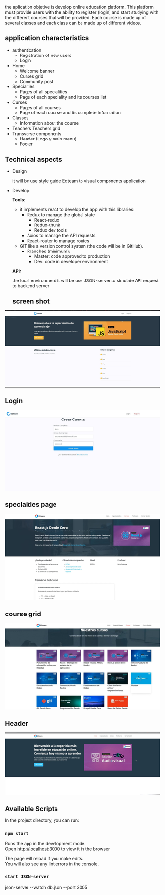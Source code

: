 the aplication objetive is develop online education platform. This platform must provide users with the ability to register
(login) and start studying with the different courses that will be provided. Each course is made up of several classes and
each class can be made up of different videos.

## application characteristics

- authentication
  - Registration of new users
  - Login
- Home
  - Welcome banner
  - Curses grid
  - Community post
- Specialties
  - Pages of all specialities
  - Page of each speciality and its courses list
- Curses
  - Pages of all courses
  - Page of each course and its complete information
- Classes
  - Information about the course
- Teachers
  Teachers grid
- Transverse components
  - Header (Logo y main menu)
  - Footer

## Technical aspects

- Design

  it will be use style guide Edteam to visual components application

- Develop

  **Tools**:

  - it implements react to develop the app with this libraries:
    - Redux to manage the global state
      - React-redux
      - Redux-thunk
      - Redux dev tools
    - Axios to manage the API requests
    - React-router to manage routes
  - GIT like a version control system (the code will be in GitHub).
    - Rranches (minimum):
      - Master: code approved to production
      - Dev: code in developer environment

  **API:**

  the local environment it will be use JSON-server to simulate API request to backend server
  
  ## screen shot

![](screeShot/Captura1.JPG)

## Login
![](screeShot/cuenta.JPG)

## specialties page
![](screeShot/especialidad.JPG)

## course grid
![](screeShot/grid.JPG)

## Header
![](screeShot/header.JPG)

## Available Scripts

In the project directory, you can run:

### `npm start`

Runs the app in the development mode.\
Open [http://localhost:3000](http://localhost:3000) to view it in the browser.

The page will reload if you make edits.\
You will also see any lint errors in the console.

### `start JSON-server`

json-server --watch db.json --port 3005
